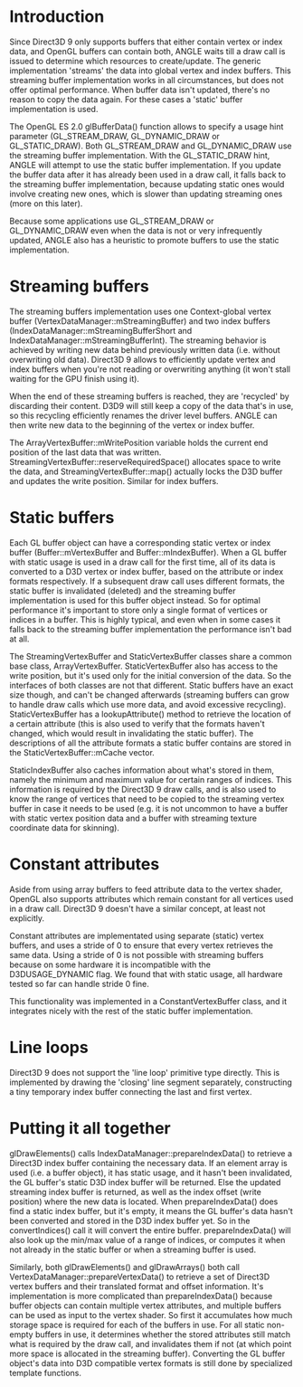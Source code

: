 # Introduction #

Since Direct3D 9 only supports buffers that either contain vertex or index data, and OpenGL buffers can contain both, ANGLE waits till a draw call is issued to determine which resources to create/update. The generic implementation 'streams' the data into global vertex and index buffers. This streaming buffer implementation works in all circumstances, but does not offer optimal performance. When buffer data isn't updated, there's no reason to copy the data again. For these cases a 'static' buffer implementation is used.

The OpenGL ES 2.0 glBufferData() function allows to specify a usage hint parameter (GL\_STREAM\_DRAW, GL\_DYNAMIC\_DRAW or GL\_STATIC\_DRAW). Both GL\_STREAM\_DRAW and GL\_DYNAMIC\_DRAW use the streaming buffer implementation. With the GL\_STATIC\_DRAW hint, ANGLE will attempt to use the static buffer implementation. If you update the buffer data after it has already been used in a draw call, it falls back to the streaming buffer implementation, because updating static ones would involve creating new ones, which is slower than updating streaming ones (more on this later).

Because some applications use GL\_STREAM\_DRAW or GL\_DYNAMIC\_DRAW even when the data is not or very infrequently updated, ANGLE also has a heuristic to promote buffers to use the static implementation.


# Streaming buffers #

The streaming buffers implementation uses one Context-global vertex buffer (VertexDataManager::mStreamingBuffer) and two index buffers (IndexDataManager::mStreamingBufferShort and IndexDataManager::mStreamingBufferInt). The streaming behavior is achieved by writing new data behind previously written data (i.e. without overwriting old data). Direct3D 9 allows to efficiently update vertex and index buffers when you're not reading or overwriting anything (it won't stall waiting for the GPU finish using it).

When the end of these streaming buffers is reached, they are 'recycled' by discarding their content. D3D9 will still keep a copy of the data that's in use, so this recycling efficiently renames the driver level buffers. ANGLE can then write new data to the beginning of the vertex or index buffer.

The ArrayVertexBuffer::mWritePosition variable holds the current end position of the last data that was written. StreamingVertexBuffer::reserveRequiredSpace() allocates space to write the data, and StreamingVertexBuffer::map() actually locks the D3D buffer and updates the write position. Similar for index buffers.


# Static buffers #

Each GL buffer object can have a corresponding static vertex or index buffer (Buffer::mVertexBuffer and Buffer::mIndexBuffer). When a GL buffer with static usage is used in a draw call for the first time, all of its data is converted to a D3D vertex or index buffer, based on the attribute or index formats respectively. If a subsequent draw call uses different formats, the static buffer is invalidated (deleted) and the streaming buffer implementation is used for this buffer object instead. So for optimal performance it's important to store only a single format of vertices or indices in a buffer. This is highly typical, and even when in some cases it falls back to the streaming buffer implementation the performance isn't bad at all.

The StreamingVertexBuffer and StaticVertexBuffer classes share a common base class, ArrayVertexBuffer. StaticVertexBuffer also has access to the write position, but it's used only for the initial conversion of the data. So the interfaces of both classes are not that different. Static buffers have an exact size though, and can't be changed afterwards (streaming buffers can grow to handle draw calls which use more data, and avoid excessive recycling). StaticVertexBuffer has a lookupAttribute() method to retrieve the location of a certain attribute (this is also used to verify that the formats haven't changed, which would result in invalidating the static buffer). The descriptions of all the attribute formats a static buffer contains are stored in the StaticVertexBuffer::mCache vector.

StaticIndexBuffer also caches information about what's stored in them, namely the minimum and maximum value for certain ranges of indices. This information is required by the Direct3D 9 draw calls, and is also used to know the range of vertices that need to be copied to the streaming vertex buffer in case it needs to be used (e.g. it is not uncommon to have a buffer with static vertex position data and a buffer with streaming texture coordinate data for skinning).


# Constant attributes #

Aside from using array buffers to feed attribute data to the vertex shader, OpenGL also supports attributes which remain constant for all vertices used in a draw call. Direct3D 9 doesn't have a similar concept, at least not explicitly.

Constant attributes are implementated using separate (static) vertex buffers, and uses a stride of 0 to ensure that every vertex retrieves the same data. Using a stride of 0 is not possible with streaming buffers because on some hardware it is incompatible with the D3DUSAGE\_DYNAMIC flag. We found that with static usage, all hardware tested so far can handle stride 0 fine.

This functionality was implemented in a ConstantVertexBuffer class, and it integrates nicely with the rest of the static buffer implementation.


# Line loops #

Direct3D 9 does not support the 'line loop' primitive type directly. This is implemented by drawing the 'closing' line segment separately, constructing a tiny temporary index buffer connecting the last and first vertex.


# Putting it all together #

glDrawElements() calls IndexDataManager::prepareIndexData() to retrieve a Direct3D index buffer containing the necessary data. If an element array is used (i.e. a buffer object), it has static usage, and it hasn't been invalidated, the GL buffer's static D3D index buffer will be returned. Else the updated streaming index buffer is returned, as well as the index offset (write position) where the new data is located. When prepareIndexData() does find a static index buffer, but it's empty, it means the GL buffer's data hasn't been converted and stored in the D3D index buffer yet. So in the convertIndices() call it will convert the entire buffer. prepareIndexData() will also look up the min/max value of a range of indices, or computes it when not already in the static buffer or when a streaming buffer is used.

Similarly, both glDrawElements() and glDrawArrays() both call VertexDataManager::prepareVertexData() to retrieve a set of Direct3D vertex buffers and their translated format and offset information. It's implementation is more complicated than prepareIndexData() because buffer objects can contain multiple vertex attributes, and multiple buffers can be used as input to the vertex shader. So first it accumulates how much storage space is required for each of the buffers in use. For all static non-empty buffers in use, it determines whether the stored attributes still match what is required by the draw call, and invalidates them if not (at which point more space is allocated in the streaming buffer). Converting the GL buffer object's data into D3D compatible vertex formats is still done by specialized template functions.